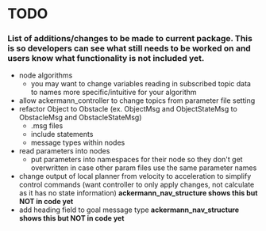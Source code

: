 # TODO
### List of additions/changes to be made to current package. This is so developers can see what still needs to be worked on and users know what functionality is not included yet.
- node algorithms
  - you may want to change variables reading in subscribed topic data to names more specific/intuitive for your algorithm
- allow ackermann_controller to change topics from parameter file setting
- refactor Object to Obstacle (ex. ObjectMsg and ObjectStateMsg to ObstacleMsg and ObstacleStateMsg)
  - .msg files
  - include statements
  - message types within nodes
- read parameters into nodes
  - put parameters into namespaces for their node so they don't get overwritten in case other param files use the same parameter names
- change output of local planner from velocity to acceleration to simplify control commands (want controller to only apply changes, not calculate as it has no state information) **ackermann_nav_structure shows this but NOT in code yet** 
- add heading field to goal message type **ackermann_nav_structure shows this but NOT in code yet**

